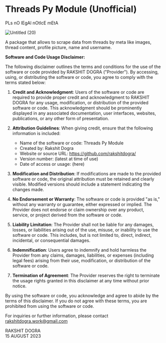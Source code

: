 # Threads Py Module (Unofficial)
PLs nO lEgAl nOtIcE mEtA

![Untitled (20)](https://github.com/rakshitdogra/threads-py-module/assets/97903868/2b36cbdf-1df1-4031-995c-b7b5b4f9a2a9 )

A package that allows to scrape data from threads by meta like images, thread content, profile picture, name and username.

**Software and Code Usage Disclaimer:**

The following disclaimer outlines the terms and conditions for the use of the software or code provided by RAKSHIT DOGRA ("Provider"). By accessing, using, or distributing the software or code, you agree to comply with the terms stated below:

1. **Credit and Acknowledgment**: Users of the software or code are required to provide proper credit and acknowledgment to RAKSHIT DOGRA for any usage, modification, or distribution of the provided software or code. This acknowledgment should be prominently displayed in any associated documentation, user interfaces, websites, publications, or any other form of presentation. 

2. **Attribution Guidelines**: When giving credit, ensure that the following information is included:
   - Name of the software or code: Threads Py Module
   - Created by: Rakshit Dogra
   - Website or source URL: https://github.com/rakshitdogra/
   - Version number: (latest at time of use)
   - Date of access or usage: (here)

3. **Modification and Distribution**: If modifications are made to the provided software or code, the original attribution must be retained and clearly visible. Modified versions should include a statement indicating the changes made.

4. **No Endorsement or Warranty**: The software or code is provided "as is," without any warranty or guarantee, either expressed or implied. The Provider does not endorse or claim ownership over any product, service, or project derived from the software or code.

5. **Liability Limitation**: The Provider shall not be liable for any damages, losses, or liabilities arising out of the use, misuse, or inability to use the software or code. This includes, but is not limited to, direct, indirect, incidental, or consequential damages.

6. **Indemnification**: Users agree to indemnify and hold harmless the Provider from any claims, damages, liabilities, or expenses (including legal fees) arising from their use, modification, or distribution of the software or code.

7. **Termination of Agreement**: The Provider reserves the right to terminate the usage rights granted in this disclaimer at any time without prior notice.

By using the software or code, you acknowledge and agree to abide by the terms of this disclaimer. If you do not agree with these terms, you are prohibited from using the software or code.

For inquiries or further information, please contact rakshitdogra.work@gmail.com

RAKSHIT DOGRA <br>
15 AUGUST 2023
